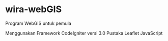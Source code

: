 # wira-webGIS
Program WebGIS untuk pemula

Menggunakan Framework CodeIgniter versi 3.0
Pustaka Leaflet JavaScript
